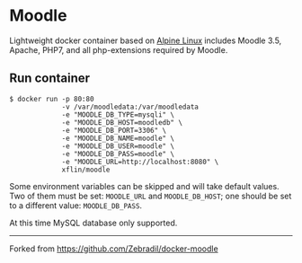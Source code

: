 Moodle
===

Lightweight docker container based on [Alpine Linux][alpine] includes Moodle 3.5, Apache,
PHP7, and all php-extensions required by Moodle.

Run container
---
```
$ docker run -p 80:80
             -v /var/moodledata:/var/moodledata
             -e "MOODLE_DB_TYPE=mysqli" \
             -e "MOODLE_DB_HOST=moodledb" \
             -e "MOODLE_DB_PORT=3306" \
             -e "MOODLE_DB_NAME=moodle" \
             -e "MOODLE_DB_USER=moodle" \
             -e "MOODLE_DB_PASS=moodle" \
             -e "MOODLE_URL=http://localhost:8080" \
             xflin/moodle
```

Some environment variables can be skipped and will take default values.
Two of them must be set: `MOODLE_URL` and `MOODLE_DB_HOST`;
one should be set to a different value: `MOODLE_DB_PASS`.

At this time MySQL database only supported.


---
Forked from https://github.com/Zebradil/docker-moodle

[alpine]: https://alpinelinux.org/
[moodle]: https://moodle.org/

